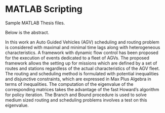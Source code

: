 # MATLAB Scripting
Sample MATLAB Thesis files. 

Below is the abstract.

In this work an Auto Guided Vehicles (AGV)
scheduling and routing problem is considered with maximal and
minimal time lags along with heterogeneous characteristics. A
framework with dynamic flow control has been proposed for the
execution of events dedicated to a fleet of AGVs. The proposed
framework allows the setting up for missions which are defined by
a set of routes and stations regardless of the actual characteristics
of the AGV fleet.
The routing and scheduling method is formulated with potential
inequalities and disjunctive constraints, which are expressed
in Max Plus Algebra in terms of inequalities. The computation of
the eigenvalue of the corresponding matrices takes the advantage
of the fast Howard’s algorithm for policy iteration. The Branch
and Bound procedure is used to solve medium sized routing and
scheduling problems involves a test on this eigenvalue.
